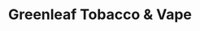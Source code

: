 ---
title: "Greenleaf Tobacco & Vape"
url: /muscatine/greenleaf-tobacco-and-vape-cedar-plaza-dr/
shop: tobacco
---